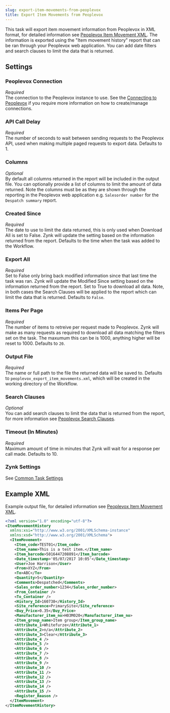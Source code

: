 ```yaml
---
slug: export-item-movements-from-peoplevox
title: Export Item Movements from Peoplevox
---
```


This task will export item movement information from Peoplevox in XML format, for detailed information see [Peoplevox Item Movement XML](peoplevox-item-movement-xml).  The information is exported using the "Item movement history" report that can be ran through your Peoplevox web application.  You can add date filters and search clauses to limit the data that is returned.

## Settings
### Peoplevox Connection
_Required_  
The connection to the Peoplevox instance to use.  See the [Connecting to Peoplevox](connecting-to-peoplevox) if you require more information on how to create/manage connections.

### API Call Delay
_Required_  
The number of seconds to wait between sending requests to the Peoplevox API, used when making multiple paged requests to export data.  Defaults to 1.

### Columns
_Optional_  
By default all columns returned in the report will be included in the output file.  You can optionally provide a list of columns to limit the amount of data returned.  Note the columns must be as they are shown through the reporting in the Peoplevox web application e.g. `Salesorder number` for the `Despatch summary` report.

### Created Since
_Required_  
The date to use to limit the data returned, this is only used when Download All is set to False.  Zynk will update the setting based on the information returned from the report.  Defaults to the time when the task was added to the Workflow.

### Export All
_Required_  
Set to False only bring back modified information since that last time the task was ran. Zynk will update the Modified Since setting based on the information returned from the report.  Set to  True to download all data.  Note, in both cases the Search Clauses will be applied to the report which can limit the data that is returned.  Defaults to `False`.

### Items Per Page
_Required_  
The number of items to retreive per request made to Peoplevox.  Zynk will make as many requests as required to download all data matching the filters set on the task.  The maxumum this can be is 1000, anything higher will be reset to 1000.  Defaults to `20`.

### Output File
_Required_  
The name or full path to the file the returned data will be saved to.  Defaults to `peoplevox_export_item_movements.xml`, which will be created in the working directory of the Workflow.

### Search Clauses
_Optional_  
You can add search clauses to limit the data that is returned from the report, for more information see [Peoplevox Search Clauses](peoplevox-search-clauses).

### Timeout (In Minutes)
_Required_  
Maximum amount of time in minutes that Zynk will wait for a response per call made.  Defaults to 10.

### Zynk Settings
See [Common Task Settings](common-task-settings)

## Example XML
Example output file, for detailed information see [Peoplevox Item Movement XML](peoplevox-item-movement-xml).

```xml
<?xml version="1.0" encoding="utf-8"?>
<ItemMovementHistory 
  xmlns:xsi="http://www.w3.org/2001/XMLSchema-instance" 
  xmlns:xsd="http://www.w3.org/2001/XMLSchema">
  <ItemMovement>
    <Item_code>TEST01</Item_code>
    <Item_name>This is a test item.</Item_name>
    <Item_barcode>5016447208891</Item_barcode>
    <Date_timestamp>'05/07/2017 10:05'</Date_timestamp>
    <User>Joe Harrison</User>
    <From>XYZ</From>
    <To>ABC</To>
    <Quantity>5</Quantity>
    <Comments>Despatched</Comments>
    <Sales_order_number>1234</Sales_order_number>
    <From_Container />
    <To_Container />
    <History_Id>160738</History_Id>
    <Site_reference>PrimarySite</Site_reference>
    <Buy_Price>0.35</Buy_Price>
    <Manufacturer_item_no>H03M020</Manufacturer_item_no>
    <Item_group_name>Item group</Item_group_name>
    <Attribute_1>Whitefurze</Attribute_1>
    <Attribute_2>n/a</Attribute_2>
    <Attribute_3>Clear</Attribute_3>
    <Attribute_4 />
    <Attribute_5 />
    <Attribute_6 />
    <Attribute_7 />
    <Attribute_8 />
    <Attribute_9 />
    <Attribute_10 />
    <Attribute_11 />
    <Attribute_12 />
    <Attribute_13 />
    <Attribute_14 />
    <Attribute_15 />
    <Register_Reason />
  </ItemMovement>
</ItemMovementHistory>
```